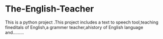 # The-English-Teacher
This is a python project .This project includes a text to speech tool,teaching fineditals of English,a grammer teacher,ahistory of English language and.........
